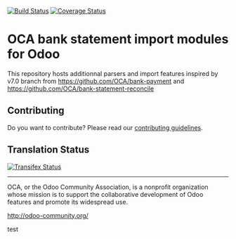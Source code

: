 [![Build Status](https://travis-ci.org/OCA/bank-statement-import.svg?branch=12.0)](https://travis-ci.org/OCA/bank-statement-import)
[![Coverage Status](https://coveralls.io/repos/OCA/bank-statement-import/badge.svg?branch=12.0)](https://coveralls.io/r/OCA/bank-statement-import?branch=12.0)

OCA bank statement import modules for Odoo
==========================================

This repository hosts additionnal parsers and import features inspired by v7.0 branch from https://github.com/OCA/bank-payment and https://github.com/OCA/bank-statement-reconcile

Contributing
------------
Do you want to contribute? Please read our [contributing guidelines](https://github.com/OCA/maintainer-tools/blob/master/CONTRIBUTING.md).

Translation Status
------------------
[![Transifex Status](https://www.transifex.com/projects/p/OCA-bank-statement-import-12-0/chart/image_png)](https://www.transifex.com/projects/p/OCA-bank-statement-import-12-0)

----

OCA, or the Odoo Community Association, is a nonprofit organization whose
mission is to support the collaborative development of Odoo features and
promote its widespread use.

http://odoo-community.org/

test